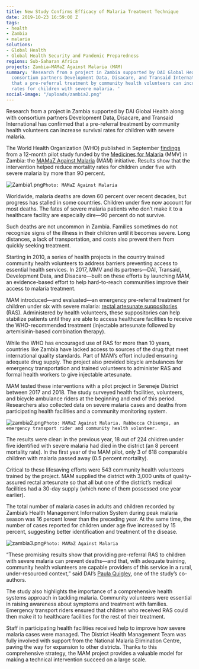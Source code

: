 ```yaml
---
title: New Study Confirms Efficacy of Malaria Treatment Technique
date: 2019-10-23 16:59:00 Z
tags:
- health
- Zambia
- malaria
solutions:
- Global Health
- Global Health Security and Pandemic Preparedness
regions: Sub-Saharan Africa
projects: Zambia—MAMaZ Against Malaria (MAM)
summary: 'Research from a project in Zambia supported by DAI Global Health along with
  consortium partners Development Data, Disacare, and Transaid International has confirmed
  that a pre-referral treatment by community health volunteers can increase survival
  rates for children with severe malaria. '
social-image: "/uploads/zambia2.png"
---
```


Research from a project in Zambia supported by DAI Global Health along with consortium partners Development Data, Disacare, and Transaid International has confirmed that a pre-referral treatment by community health volunteers can increase survival rates for children with severe malaria. 

The World Health Organization (WHO) published in September [findings](https://www.who.int/bulletin/online_first/BLT.19.231506.pdf) from a 12-month pilot study funded by the [Medicines for Malaria](https://www.mmv.org/) (MMV) in Zambia: the [MAMaZ Against Malaria](https://www.dai.com/our-work/projects/zambia-mamaz-against-malaria) (MAM) initiative. Results show that the intervention helped reduce mortality rates for children under five with severe malaria by more than 90 percent. 

![Zambia1.png](/uploads/Zambia1.png)`Photo: MAMaZ Against Malaria`

Worldwide, malaria deaths are down 60 percent over recent decades, but progress has stalled in some countries. Children under five now account for most deaths. The fates of severe malaria patients who don’t make it to a healthcare facility are especially dire—90 percent do not survive. 

Such deaths are not uncommon in Zambia. Families sometimes do not recognize signs of the illness in their children until it becomes severe. Long distances, a lack of transportation, and costs also prevent them from quickly seeking treatment. 

Starting in 2010, a series of health projects in the country trained community health volunteers to address barriers preventing access to essential health services. In 2017, MMV and its partners—DAI, Transaid, Development Data, and Disacare—built on these efforts by launching MAM, an evidence-based effort to help hard-to-reach communities improve their access to malaria treatment.
 
MAM introduced—and evaluated—an emergency pre-referral treatment for children under six with severe malaria: [rectal artesunate suppositories](https://www.mmv.org/access/products-projects/rectal-artesunate-ras) (RAS). Administered by health volunteers, these suppositories can help stabilize patients until they are able to access healthcare facilities to receive the WHO-recommended treatment (injectable artesunate followed by artemisinin-based combination therapy). 

While the WHO has encouraged use of RAS for more than 10 years, countries like Zambia have lacked access to sources of the drug that meet international quality standards. Part of MAM’s effort included ensuring adequate drug supply. The project also provided bicycle ambulances for emergency transportation and trained volunteers to administer RAS and formal health workers to give injectable artesunate. 

MAM tested these interventions with a pilot project in Sereneje District between 2017 and 2018. The study surveyed health facilities, volunteers, and bicycle ambulance riders at the beginning and end of this period. Researchers also collected data on severe malaria cases and deaths from participating health facilities and a community monitoring system. 

![zambia2.png](/uploads/zambia2.png)`Photo: MAMaZ Against Malaria. Rabbecca Chisenga, an emergency transport rider and community health volunteer.` 

The results were clear: in the previous year, 18 out of 224 children under five identified with severe malaria had died in the district (an 8 percent mortality rate). In the first year of the MAM pilot, only 3 of 618 comparable children with malaria passed away (0.5 percent mortality). 

Critical to these lifesaving efforts were 543 community health volunteers trained by the project. MAM supplied the district with 3,000 units of quality-assured rectal artesunate so that all but one of the district’s medical facilities had a 30-day supply (which none of them possessed one year earlier). 

The total number of malaria cases in adults and children recorded by Zambia’s Health Management Information System during peak malaria season was 16 percent lower than the preceding year. At the same time, the number of cases reported for children under age five increased by 15 percent, suggesting better identification and treatment of the disease.

![zambia3.png](/uploads/zambia3.png)`Photo: MAMaZ Against Malaria`

“These promising results show that providing pre-referral RAS to children with severe malaria can prevent deaths—and that, with adequate training, community health volunteers are capable providers of this service in a rural, under-resourced context,” said DAI’s [Paula Quigley](https://www.dai.com/who-we-are/our-team/paula-quigley), one of the study’s co-authors.
  
The study also highlights the importance of a comprehensive health systems approach in tackling malaria. Community volunteers were essential in raising awareness about symptoms and treatment with families. Emergency transport riders ensured that children who received RAS could then make it to healthcare facilities for the rest of their treatment.
 
Staff in participating health facilities received help to improve how severe malaria cases were managed. The District Health Management Team was fully involved with support from the National Malaria Elimination Centre, paving the way for expansion to other districts. Thanks to this comprehensive strategy, the MAM project provides a valuable model for making a technical intervention succeed on a large scale.  